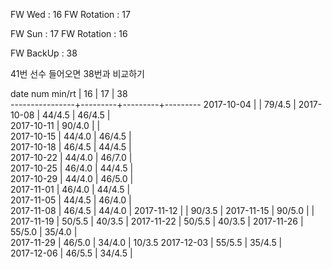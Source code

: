 FW Wed      : 16
FW Rotation : 17

FW Sun      : 17
FW Rotation : 16

FW BackUp   : 38

41번 선수 들어오면 38번과 비교하기

date num min/rt |    16   |    17   |    38   
----------------+---------+---------+---------
2017-10-04      |         |  79/4.5 |
2017-10-08      |  44/4.5 |  46/4.5 |               
2017-10-11      |  90/4.0 |         |               
2017-10-15      |  44/4.0 |  46/4.5 |               
2017-10-18      |  46/4.5 |  44/4.5 |               
2017-10-22      |  44/4.0 |  46/7.0 |               
2017-10-25      |  46/4.0 |  44/4.5 |      
2017-10-29      |  44/4.0 |  46/5.0 |      
2017-11-01      |  46/4.0 |  44/4.5 |     
2017-11-05      |  44/4.5 |  46/4.0 |      
2017-11-08      |  46/4.5 |  44/4.0 |
2017-11-12      |         |  90/3.5 |
2017-11-15      |  90/5.0 |         |
2017-11-19      |  50/5.5 |  40/3.5 | 
2017-11-22      |  50/5.5 |  40/3.5 | 
2017-11-26      |  55/5.0 |  35/4.0 |        
2017-11-29      |  46/5.0 |  34/4.0 |  10/3.5
2017-12-03      |  55/5.5 |  35/4.5 |        
2017-12-06      |  46/5.5 |  34/4.5 |        

